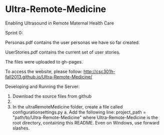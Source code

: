 Ultra-Remote-Medicine
=====================

Enabling Ultrasound in Remote Maternal Health Care

Sprint 0:

Personas.pdf contains the user personas we have so far created.

UserStories.pdf contains the current set of user stories.

The files were uploaded to gh-pages.

To access the website, please follow: http://csc301h-fall2013.github.io/Ultra-Remote-Medicine/

Developing and Running the Server:

1. Download the source files from github
2. 
2. In the ultraRemoteMedicine folder, create a file called configurationsettings.py
	a. Add the following line: project_path = "path/to/Ultra-Remote-Medicine" where Ultra-Remote-Medicine is the root directory, containing this README. Even on Windows, use forward slashes.
